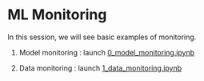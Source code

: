 # ML Monitoring

In this session, we will see basic examples of monitoring.

1. Model monitoring : launch [0_model_monitoring.ipynb](./0_model_monitoring.ipynb)

2. Data monitoring : launch [1_data_monitoring.ipynb](./1_data_monitoring.ipynb)